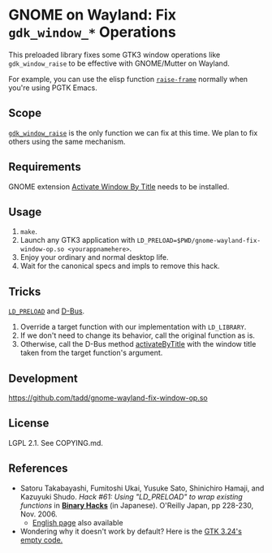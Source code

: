 GNOME on Wayland: Fix `gdk_window_*` Operations
===============================================

This preloaded library fixes some GTK3 window operations like
`gdk_window_raise` to be effective with GNOME/Mutter on Wayland.

For example, you can use the elisp function
[`raise-frame`](https://www.gnu.org/software/emacs/manual/html_node/elisp/Raising-and-Lowering.html#index-raise_002dframe)
normally when you're using PGTK Emacs.

## Scope

[`gdk_window_raise`](https://docs.gtk.org/gdk3/method.Window.raise.html) is
the only function we can fix at this time. We plan to fix others using the
same mechanism.

## Requirements

GNOME extension [Activate Window By
Title](https://extensions.gnome.org/extension/5021/activate-window-by-title/)
needs to be installed.

## Usage

1. `make`.
2. Launch any GTK3 application with
   `LD_PRELOAD=$PWD/gnome-wayland-fix-window-op.so <yourappnamehere>`.
3. Enjoy your ordinary and normal desktop life.
4. Wait for the canonical specs and impls to remove this hack.

## Tricks

[`LD_PRELOAD`](https://man7.org/linux/man-pages/man8/ld.so.8.html#ENVIRONMENT)
and [D-Bus](https://www.freedesktop.org/wiki/Software/dbus/).

1. Override a target function with our implementation with `LD_LIBRARY`.
2. If we don't need to change its behavior, call the original function as is.
3. Otherwise, call the D-Bus method
   [activateByTitle](https://github.com/lucaswerkmeister/activate-window-by-title#d-bus-usage)
   with the window title taken from the target function's argument.

## Development

https://github.com/tadd/gnome-wayland-fix-window-op.so

## License

LGPL 2.1. See COPYING.md.

## References

* Satoru Takabayashi, Fumitoshi Ukai, Yusuke Sato, Shinichiro Hamaji, and
  Kazuyuki Shudo. *Hack #61: Using "LD_PRELOAD" to wrap existing functions* in
  [**Binary Hacks**](https://www.oreilly.co.jp/books/4873112885/) (in Japanese).
  O'Reilly Japan, pp 228-230, Nov. 2006.
  * [English page](http://0xcc.net/binhacks/eabout.html) also available
* Wondering why it doesn't work by default? Here is the [GTK 3.24's empty
  code.](https://gitlab.gnome.org/GNOME/gtk/-/blob/gtk-3-24/gdk/wayland/gdkwindow-wayland.c?ref_type=heads#L3606-3609)
